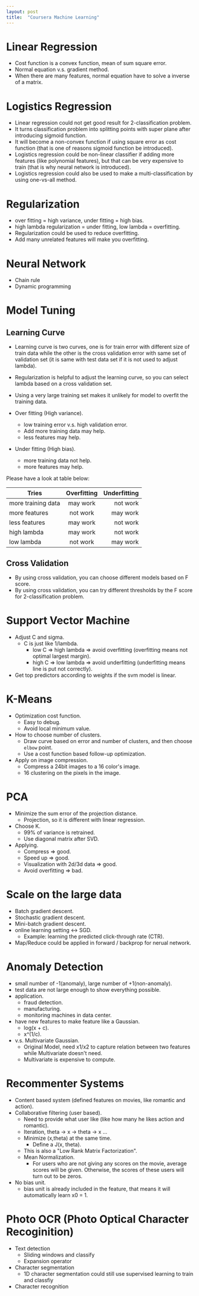 ```yaml
---
layout: post
title:  "Coursera Machine Learning"
---
```


# Linear Regression
- Cost function is a convex function, mean of sum square error.
- Normal equation v.s. gradient method.
- When there are many features, normal equation have to solve a inverse of a matrix.

# Logistics Regression
- Linear regression could not get good result for 2-classification problem.
- It turns classification problem into splitting points with super plane after introducing sigmoid function.
- It will become a non-convex function if using square error as cost function (that is one of reasons sigmoid function be introduced).
- Logistics regression could be non-linear classifier if adding more features (like polynomial features), but that can be very expensive to train (that is why neural network is introduced).
- Logistics regression could also be used to make a multi-classification by using one-vs-all method.

# Regularization
- over fitting = high variance, under fitting = high bias.
- high lambda regularization = under fitting, low lambda = overfitting.
- Regularization could be used to reduce overfitting.
- Add many unrelated features will make you overfitting.

# Neural Network

- Chain rule
- Dynamic programming

# Model Tuning

## Learning Curve
- Learning curve is two curves, one is for train error with different size of train data while the other is the cross
validation error with same set of validation set (it is same with test data set if it is not used to adjust lambda).

- Regularization is helpful to adjust the learning curve, so you can select lambda based on a cross validation set.

- Using a very large training set makes it unlikely for model to overfit the training data.

- Over fitting (High variance).
  - low training error v.s. high validation error.
  - Add more training data may help.
  - less features may help.

- Under fitting (High bias).
  - more training data not help.
  - more features may help.

Please have a look at table below:

| Tries              | Overfitting | Underfitting |
| ------------------ | :---------: | -----------: |
| more training data | may work    | not work     |
| more features      | not work    | may work     |
| less features      | may work    | not work     |
| high lambda        | may work    | not work     |
| low lambda         | not work    | may work     |

## Cross Validation
- By using cross validation, you can choose different models based on F score.
- By using cross validation, you can try different thresholds by the F score for 2-classification problem.

# Support Vector Machine
- Adjust C and sigma.
  - C is just like 1/lambda.
    - low C => high lambda => avoid overfitting (overfitting means not optimal largest margin).
    - high C => low lambda => avoid underfitting (underfitting means line is put not correctly).
- Get top predictors according to weights if the svm model is linear.

# K-Means
- Optimization cost function.
  - Easy to debug.
  - Avoid local minimum value.
- How to choose number of clusters.
  - Draw curve based on error and number of clusters, and then choose `elbow` point.
  - Use a cost function based follow-up optimization.
- Apply on image compression.
  - Compress a 24bit images to a 16 color's image.
  - 16 clustering on the pixels in the image.

# PCA
- Minimize the sum error of the projection distance.
  - Projection, so it is different with linear regression.
- Choose K.
  - 99% of variance is retrained.
  - Use diagonal matrix after SVD.
- Applying.
  - Compress => good.
  - Speed up => good.
  - Visualization with 2d/3d data => good.
  - Avoid overfitting => bad.

# Scale on the large data
- Batch gradient descent.
- Stochastic gradient descent.
- Mini-batch gradient descent.
- online learning setting <-> SGD.
  - Example: learning the predicted click-through rate (CTR).
- Map/Reduce could be applied in forward / backprop for nerual network.

# Anomaly Detection
- small number of -1(anomaly), large number of +1(non-anomaly).
- test data are not large enough to show everything possible.
- application.
  - fraud detection.
  - manufacturing.
  - monitoring machines in data center.
- have new features to make feature like a Gaussian.
  - log(x + c).
  - x^(1/c).
- v.s. Multivariate Gaussian.
  - Original Model, need x1/x2 to capture relation between two features while Multivariate doesn't need.
  - Multivariate is expensive to compute.

# Recommenter Systems
- Content based system (defined features on movies, like romantic and action).
- Collaborative filtering (user based).
  - Need to provide what user like (like how many he likes action and romantic).
  - Iteration, theta -> x -> theta -> x ...
  - Minimize (x,theta) at the same time.
    - Define a J(x, theta).
  - This is also a "Low Rank Matrix Factorization".
  - Mean Normalization.
    - For users who are not giving any scores on the movie, average scores will be given. Otherwise, the scores of these users will turn out to be zeros.
- No bias unit.
  - bias unit is already included in the feature, that means it will automatically learn x0 = 1.

# Photo OCR (Photo Optical Character Recoginition)
- Text detection
  - Sliding windows and classify
  - Expansion operator
- Character segmentation
  - 1D character segmentation could still use supervised learning to train and classfiy
- Character recognition
